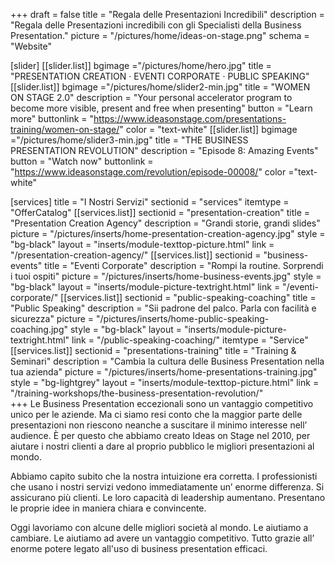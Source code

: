 +++
draft 			= false
title	 		= "Regala delle Presentazioni Incredibili"
description		= "Regala delle Presentazioni incredibili con gli Specialisti della Business Presentation."
picture			= "/pictures/home/ideas-on-stage.png"
schema			= "Website"

[slider]
	[[slider.list]]
		bgimage ="/pictures/home/hero.jpg"
		title = "PRESENTATION CREATION · EVENTI CORPORATE · PUBLIC SPEAKING"
	[[slider.list]]
		bgimage ="/pictures/home/slider2-min.jpg"
		title = "WOMEN ON STAGE 2.0"
		description = "Your personal accelerator program to become more visible, present and free when presenting"
		button = "Learn more"
		buttonlink = "https://www.ideasonstage.com/presentations-training/women-on-stage/"
		color = "text-white"
	[[slider.list]]
		bgimage ="/pictures/home/slider3-min.jpg"
		title = "THE BUSINESS PRESENTATION REVOLUTION"
		description = "Episode 8: Amazing Events"
		button = "Watch now"
		buttonlink = "https://www.ideasonstage.com/revolution/episode-00008/"
		color ="text-white"		
			
[services]
	title	= "I Nostri Servizi"
	sectionid	= "services"
	itemtype	= "OfferCatalog"
	[[services.list]]
		sectionid	= "presentation-creation"
		title		= "Presentation Creation Agency"
		description	= "Grandi storie, grandi slides"
		picture		= "/pictures/inserts/home-presentation-creation-agency.jpg"
		style		= "bg-black"
		layout		= "inserts/module-texttop-picture.html"
		link			= "/presentation-creation-agency/"
	[[services.list]]
		sectionid	= "business-events"
		title		= "Eventi Corporate"
		description	= "Rompi la routine. Sorprendi i tuoi ospiti"
		picture		= "/pictures/inserts/home-business-events.jpg"
		style		= "bg-black"
		layout		= "inserts/module-picture-textright.html"
		link			= "/eventi-corporate/"
	[[services.list]]
		sectionid	= "public-speaking-coaching"
		title		= "Public Speaking"
		description	= "Sii padrone del palco. Parla con facilità e sicurezza"
		picture		= "/pictures/inserts/home-public-speaking-coaching.jpg"
		style		= "bg-black"
		layout		= "inserts/module-picture-textright.html"
		link			= "/public-speaking-coaching/"
		itemtype	= "Service"
	[[services.list]]
		sectionid	= "presentations-training"
		title		= "Training & Seminari"
		description	= "Cambia la cultura delle Business Presentation nella tua azienda"
		picture		= "/pictures/inserts/home-presentations-training.jpg"
		style		= "bg-lightgrey"
		layout		= "inserts/module-texttop-picture.html"
		link			= "/training-workshops/the-business-presentation-revolution/"		
+++
Le Business Presentation eccezionali sono un vantaggio competitivo unico per le aziende. Ma ci siamo resi conto che la maggior parte delle presentazioni non riescono neanche a suscitare il minimo interesse nell’ audience. È per questo che abbiamo creato Ideas on Stage nel 2010, per aiutare i nostri clienti a dare al proprio pubblico le migliori presentazioni al mondo.

Abbiamo capito subito che la nostra intuizione era corretta. I professionisti che usano i nostri servizi vedono immediatamente un’ enorme differenza. Si assicurano più clienti. Le loro capacità di leadership aumentano.  Presentano le proprie idee in maniera chiara e convincente.

Oggi lavoriamo con alcune delle migliori società al mondo. Le aiutiamo a cambiare. Le aiutiamo ad avere un vantaggio competitivo. Tutto grazie all’ enorme potere legato all'uso di business presentation efficaci.
